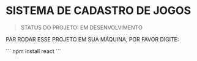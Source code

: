 <H1>SISTEMA DE CADASTRO DE JOGOS</H1>

> STATUS DO PROJETO: EM DESENVOLVIMENTO

PAR RODAR ESSE PROJETO EM SUA MÁQUINA, POR FAVOR DIGITE:

´´´
npm install react
´´´
